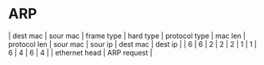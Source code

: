 # ARP

| dest mac | sour mac | frame type | hard type | protocol type | mac len | protocol len | sour mac | sour ip | dest mac | dest ip |
|     6    |     6    |      2     |     2     |        2      |    1    |       1      |     6    |     4   |      6   |    4    |
 |          ethernet head           |                                 ARP request                                                  |
